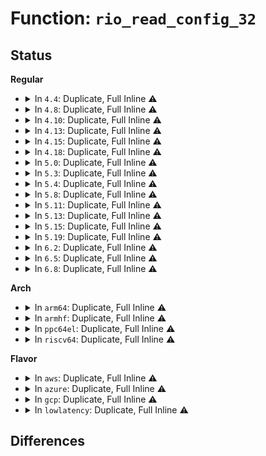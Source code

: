 # Function: <code>rio_read_config_32</code>

## Status
<b>Regular</b>
<ul>
<li>
<details>
<summary>In <code>4.4</code>: Duplicate, Full Inline ⚠️</summary>

**Collision:** Static Duplication

**Inline:** Full

**Transformation:** False

**Instances:**

```
In drivers/rapidio/rio.c (ffffffff81458d0a)
Location: include/linux/rio_drv.h:149
Inline: True
Inline callers:
  - drivers/rapidio/rio.c:rio_set_port_lockout
  - drivers/rapidio/rio.c:rio_clr_err_stopped
  - drivers/rapidio/rio.c:rio_clr_err_stopped
  - drivers/rapidio/rio.c:rio_clr_err_stopped
  - drivers/rapidio/rio.c:rio_clr_err_stopped
  - drivers/rapidio/rio.c:rio_clr_err_stopped
  - drivers/rapidio/rio.c:rio_clr_err_stopped
  - drivers/rapidio/rio.c:rio_inb_pwrite_handler
  - drivers/rapidio/rio.c:rio_inb_pwrite_handler
  - drivers/rapidio/rio.c:rio_inb_pwrite_handler
  - drivers/rapidio/rio.c:rio_inb_pwrite_handler
```
```
In drivers/rapidio/rio-sysfs.c (ffffffff8145bedb)
Location: include/linux/rio_drv.h:149
Inline: True
Inline callers:
  - drivers/rapidio/rio-sysfs.c:rio_read_config
```
</details>
</li>
<li>
<details>
<summary>In <code>4.8</code>: Duplicate, Full Inline ⚠️</summary>

**Collision:** Static Duplication

**Inline:** Full

**Transformation:** False

**Instances:**

```
In drivers/rapidio/rio.c (ffffffff814a87b2)
Location: include/linux/rio_drv.h:149
Inline: True
Inline callers:
  - drivers/rapidio/rio.c:rio_inb_pwrite_handler
  - drivers/rapidio/rio.c:rio_inb_pwrite_handler
  - drivers/rapidio/rio.c:rio_inb_pwrite_handler
  - drivers/rapidio/rio.c:rio_inb_pwrite_handler
  - drivers/rapidio/rio.c:rio_clr_err_stopped
  - drivers/rapidio/rio.c:rio_clr_err_stopped
  - drivers/rapidio/rio.c:rio_clr_err_stopped
  - drivers/rapidio/rio.c:rio_clr_err_stopped
  - drivers/rapidio/rio.c:rio_clr_err_stopped
  - drivers/rapidio/rio.c:rio_clr_err_stopped
  - drivers/rapidio/rio.c:rio_set_port_lockout
```
```
In drivers/rapidio/rio-sysfs.c (ffffffff814aa064)
Location: include/linux/rio_drv.h:149
Inline: True
Inline callers:
  - drivers/rapidio/rio-sysfs.c:rio_read_config
```
</details>
</li>
<li>
<details>
<summary>In <code>4.10</code>: Duplicate, Full Inline ⚠️</summary>

**Collision:** Static Duplication

**Inline:** Full

**Transformation:** False

**Instances:**

```
In drivers/rapidio/rio.c (ffffffff814ca8c2)
Location: include/linux/rio_drv.h:149
Inline: True
Inline callers:
  - drivers/rapidio/rio.c:rio_inb_pwrite_handler
  - drivers/rapidio/rio.c:rio_inb_pwrite_handler
  - drivers/rapidio/rio.c:rio_inb_pwrite_handler
  - drivers/rapidio/rio.c:rio_inb_pwrite_handler
  - drivers/rapidio/rio.c:rio_clr_err_stopped
  - drivers/rapidio/rio.c:rio_clr_err_stopped
  - drivers/rapidio/rio.c:rio_clr_err_stopped
  - drivers/rapidio/rio.c:rio_clr_err_stopped
  - drivers/rapidio/rio.c:rio_clr_err_stopped
  - drivers/rapidio/rio.c:rio_clr_err_stopped
  - drivers/rapidio/rio.c:rio_set_port_lockout
```
```
In drivers/rapidio/rio-sysfs.c (ffffffff814cc174)
Location: include/linux/rio_drv.h:149
Inline: True
Inline callers:
  - drivers/rapidio/rio-sysfs.c:rio_read_config
```
</details>
</li>
<li>
<details>
<summary>In <code>4.13</code>: Duplicate, Full Inline ⚠️</summary>

**Collision:** Static Duplication

**Inline:** Full

**Transformation:** False

**Instances:**

```
In drivers/rapidio/rio.c (ffffffff814d667a)
Location: include/linux/rio_drv.h:149
Inline: True
Inline callers:
  - drivers/rapidio/rio.c:rio_inb_pwrite_handler
  - drivers/rapidio/rio.c:rio_inb_pwrite_handler
  - drivers/rapidio/rio.c:rio_inb_pwrite_handler
  - drivers/rapidio/rio.c:rio_inb_pwrite_handler
  - drivers/rapidio/rio.c:rio_clr_err_stopped
  - drivers/rapidio/rio.c:rio_clr_err_stopped
  - drivers/rapidio/rio.c:rio_clr_err_stopped
  - drivers/rapidio/rio.c:rio_clr_err_stopped
  - drivers/rapidio/rio.c:rio_clr_err_stopped
  - drivers/rapidio/rio.c:rio_clr_err_stopped
  - drivers/rapidio/rio.c:rio_set_port_lockout
```
```
In drivers/rapidio/rio-sysfs.c (ffffffff814d7ccc)
Location: include/linux/rio_drv.h:149
Inline: True
Inline callers:
  - drivers/rapidio/rio-sysfs.c:rio_read_config
```
</details>
</li>
<li>
<details>
<summary>In <code>4.15</code>: Duplicate, Full Inline ⚠️</summary>

**Collision:** Static Duplication

**Inline:** Full

**Transformation:** False

**Instances:**

```
In drivers/rapidio/rio.c (ffffffff81516b65)
Location: include/linux/rio_drv.h:149
Inline: True
Inline callers:
  - drivers/rapidio/rio.c:rio_inb_pwrite_handler
  - drivers/rapidio/rio.c:rio_inb_pwrite_handler
  - drivers/rapidio/rio.c:rio_inb_pwrite_handler
  - drivers/rapidio/rio.c:rio_inb_pwrite_handler
  - drivers/rapidio/rio.c:rio_clr_err_stopped
  - drivers/rapidio/rio.c:rio_clr_err_stopped
  - drivers/rapidio/rio.c:rio_clr_err_stopped
  - drivers/rapidio/rio.c:rio_clr_err_stopped
  - drivers/rapidio/rio.c:rio_clr_err_stopped
  - drivers/rapidio/rio.c:rio_clr_err_stopped
  - drivers/rapidio/rio.c:rio_set_port_lockout
```
```
In drivers/rapidio/rio-sysfs.c (ffffffff81517eac)
Location: include/linux/rio_drv.h:149
Inline: True
Inline callers:
  - drivers/rapidio/rio-sysfs.c:rio_read_config
```
</details>
</li>
<li>
<details>
<summary>In <code>4.18</code>: Duplicate, Full Inline ⚠️</summary>

**Collision:** Static Duplication

**Inline:** Full

**Transformation:** False

**Instances:**

```
In drivers/rapidio/rio.c (ffffffff8154bdc0)
Location: include/linux/rio_drv.h:149
Inline: True
Inline callers:
  - drivers/rapidio/rio.c:rio_inb_pwrite_handler
  - drivers/rapidio/rio.c:rio_inb_pwrite_handler
  - drivers/rapidio/rio.c:rio_inb_pwrite_handler
  - drivers/rapidio/rio.c:rio_inb_pwrite_handler
  - drivers/rapidio/rio.c:rio_clr_err_stopped
  - drivers/rapidio/rio.c:rio_clr_err_stopped
  - drivers/rapidio/rio.c:rio_clr_err_stopped
  - drivers/rapidio/rio.c:rio_clr_err_stopped
  - drivers/rapidio/rio.c:rio_clr_err_stopped
  - drivers/rapidio/rio.c:rio_clr_err_stopped
  - drivers/rapidio/rio.c:rio_set_port_lockout
```
```
In drivers/rapidio/rio-sysfs.c (ffffffff8154daad)
Location: include/linux/rio_drv.h:149
Inline: True
Inline callers:
  - drivers/rapidio/rio-sysfs.c:rio_read_config
```
</details>
</li>
<li>
<details>
<summary>In <code>5.0</code>: Duplicate, Full Inline ⚠️</summary>

**Collision:** Static Duplication

**Inline:** Full

**Transformation:** False

**Instances:**

```
In drivers/rapidio/rio.c (ffffffff81563150)
Location: include/linux/rio_drv.h:149
Inline: True
Inline callers:
  - drivers/rapidio/rio.c:rio_inb_pwrite_handler
  - drivers/rapidio/rio.c:rio_inb_pwrite_handler
  - drivers/rapidio/rio.c:rio_inb_pwrite_handler
  - drivers/rapidio/rio.c:rio_inb_pwrite_handler
  - drivers/rapidio/rio.c:rio_clr_err_stopped
  - drivers/rapidio/rio.c:rio_clr_err_stopped
  - drivers/rapidio/rio.c:rio_clr_err_stopped
  - drivers/rapidio/rio.c:rio_clr_err_stopped
  - drivers/rapidio/rio.c:rio_clr_err_stopped
  - drivers/rapidio/rio.c:rio_clr_err_stopped
  - drivers/rapidio/rio.c:rio_set_port_lockout
```
```
In drivers/rapidio/rio-sysfs.c (ffffffff8156501f)
Location: include/linux/rio_drv.h:149
Inline: True
Inline callers:
  - drivers/rapidio/rio-sysfs.c:rio_read_config
```
</details>
</li>
<li>
<details>
<summary>In <code>5.3</code>: Duplicate, Full Inline ⚠️</summary>

**Collision:** Static Duplication

**Inline:** Full

**Transformation:** False

**Instances:**

```
In drivers/rapidio/rio.c (ffffffff81593510)
Location: include/linux/rio_drv.h:145
Inline: True
Inline callers:
  - drivers/rapidio/rio.c:rio_inb_pwrite_handler
  - drivers/rapidio/rio.c:rio_inb_pwrite_handler
  - drivers/rapidio/rio.c:rio_inb_pwrite_handler
  - drivers/rapidio/rio.c:rio_inb_pwrite_handler
  - drivers/rapidio/rio.c:rio_clr_err_stopped
  - drivers/rapidio/rio.c:rio_clr_err_stopped
  - drivers/rapidio/rio.c:rio_clr_err_stopped
  - drivers/rapidio/rio.c:rio_clr_err_stopped
  - drivers/rapidio/rio.c:rio_clr_err_stopped
  - drivers/rapidio/rio.c:rio_clr_err_stopped
  - drivers/rapidio/rio.c:rio_set_port_lockout
```
```
In drivers/rapidio/rio-sysfs.c (ffffffff815953be)
Location: include/linux/rio_drv.h:145
Inline: True
Inline callers:
  - drivers/rapidio/rio-sysfs.c:rio_read_config
```
</details>
</li>
<li>
<details>
<summary>In <code>5.4</code>: Duplicate, Full Inline ⚠️</summary>

**Collision:** Static Duplication

**Inline:** Full

**Transformation:** False

**Instances:**

```
In drivers/rapidio/rio.c (ffffffff815b4790)
Location: include/linux/rio_drv.h:145
Inline: True
Inline callers:
  - drivers/rapidio/rio.c:rio_inb_pwrite_handler
  - drivers/rapidio/rio.c:rio_inb_pwrite_handler
  - drivers/rapidio/rio.c:rio_inb_pwrite_handler
  - drivers/rapidio/rio.c:rio_inb_pwrite_handler
  - drivers/rapidio/rio.c:rio_clr_err_stopped
  - drivers/rapidio/rio.c:rio_clr_err_stopped
  - drivers/rapidio/rio.c:rio_clr_err_stopped
  - drivers/rapidio/rio.c:rio_clr_err_stopped
  - drivers/rapidio/rio.c:rio_clr_err_stopped
  - drivers/rapidio/rio.c:rio_clr_err_stopped
  - drivers/rapidio/rio.c:rio_set_port_lockout
```
```
In drivers/rapidio/rio-sysfs.c (ffffffff815b663e)
Location: include/linux/rio_drv.h:145
Inline: True
Inline callers:
  - drivers/rapidio/rio-sysfs.c:rio_read_config
```
</details>
</li>
<li>
<details>
<summary>In <code>5.8</code>: Duplicate, Full Inline ⚠️</summary>

**Collision:** Static Duplication

**Inline:** Full

**Transformation:** False

**Instances:**

```
In drivers/rapidio/rio.c (ffffffff8165f00f)
Location: include/linux/rio_drv.h:145
Inline: True
Inline callers:
  - drivers/rapidio/rio.c:rio_inb_pwrite_handler
  - drivers/rapidio/rio.c:rio_inb_pwrite_handler
  - drivers/rapidio/rio.c:rio_inb_pwrite_handler
  - drivers/rapidio/rio.c:rio_clr_err_stopped
  - drivers/rapidio/rio.c:rio_clr_err_stopped
  - drivers/rapidio/rio.c:rio_clr_err_stopped
  - drivers/rapidio/rio.c:rio_clr_err_stopped
  - drivers/rapidio/rio.c:rio_clr_err_stopped
  - drivers/rapidio/rio.c:rio_clr_err_stopped
  - drivers/rapidio/rio.c:rio_chk_dev_route
  - drivers/rapidio/rio.c:rio_set_port_lockout
```
```
In drivers/rapidio/rio-sysfs.c (ffffffff81660753)
Location: include/linux/rio_drv.h:145
Inline: True
Inline callers:
  - drivers/rapidio/rio-sysfs.c:rio_read_config
```
</details>
</li>
<li>
<details>
<summary>In <code>5.11</code>: Duplicate, Full Inline ⚠️</summary>

**Collision:** Static Duplication

**Inline:** Full

**Transformation:** False

**Instances:**

```
In drivers/rapidio/rio.c (ffffffff816803b9)
Location: include/linux/rio_drv.h:145
Inline: True
Inline callers:
  - drivers/rapidio/rio.c:rio_inb_pwrite_handler
  - drivers/rapidio/rio.c:rio_inb_pwrite_handler
  - drivers/rapidio/rio.c:rio_inb_pwrite_handler
  - drivers/rapidio/rio.c:rio_clr_err_stopped
  - drivers/rapidio/rio.c:rio_clr_err_stopped
  - drivers/rapidio/rio.c:rio_clr_err_stopped
  - drivers/rapidio/rio.c:rio_clr_err_stopped
  - drivers/rapidio/rio.c:rio_clr_err_stopped
  - drivers/rapidio/rio.c:rio_clr_err_stopped
  - drivers/rapidio/rio.c:rio_chk_dev_route
  - drivers/rapidio/rio.c:rio_set_port_lockout
```
```
In drivers/rapidio/rio-sysfs.c (ffffffff81681a13)
Location: include/linux/rio_drv.h:145
Inline: True
Inline callers:
  - drivers/rapidio/rio-sysfs.c:rio_read_config
```
</details>
</li>
<li>
<details>
<summary>In <code>5.13</code>: Duplicate, Full Inline ⚠️</summary>

**Collision:** Static Duplication

**Inline:** Full

**Transformation:** False

**Instances:**

```
In drivers/rapidio/rio.c (ffffffff8166294b)
Location: include/linux/rio_drv.h:145
Inline: True
Inline callers:
  - drivers/rapidio/rio.c:rio_inb_pwrite_handler
  - drivers/rapidio/rio.c:rio_inb_pwrite_handler
  - drivers/rapidio/rio.c:rio_inb_pwrite_handler
  - drivers/rapidio/rio.c:rio_inb_pwrite_handler
  - drivers/rapidio/rio.c:rio_clr_err_stopped
  - drivers/rapidio/rio.c:rio_clr_err_stopped
  - drivers/rapidio/rio.c:rio_clr_err_stopped
  - drivers/rapidio/rio.c:rio_clr_err_stopped
  - drivers/rapidio/rio.c:rio_clr_err_stopped
  - drivers/rapidio/rio.c:rio_clr_err_stopped
  - drivers/rapidio/rio.c:rio_set_port_lockout
```
```
In drivers/rapidio/rio-sysfs.c (ffffffff81664718)
Location: include/linux/rio_drv.h:145
Inline: True
Inline callers:
  - drivers/rapidio/rio-sysfs.c:rio_read_config
```
</details>
</li>
<li>
<details>
<summary>In <code>5.15</code>: Duplicate, Full Inline ⚠️</summary>

**Collision:** Static Duplication

**Inline:** Full

**Transformation:** False

**Instances:**

```
In drivers/rapidio/rio.c (ffffffff816d579c)
Location: include/linux/rio_drv.h:145
Inline: True
Inline callers:
  - drivers/rapidio/rio.c:rio_inb_pwrite_handler
  - drivers/rapidio/rio.c:rio_inb_pwrite_handler
  - drivers/rapidio/rio.c:rio_inb_pwrite_handler
  - drivers/rapidio/rio.c:rio_inb_pwrite_handler
  - drivers/rapidio/rio.c:rio_clr_err_stopped
  - drivers/rapidio/rio.c:rio_clr_err_stopped
  - drivers/rapidio/rio.c:rio_clr_err_stopped
  - drivers/rapidio/rio.c:rio_clr_err_stopped
  - drivers/rapidio/rio.c:rio_clr_err_stopped
  - drivers/rapidio/rio.c:rio_clr_err_stopped
  - drivers/rapidio/rio.c:rio_set_port_lockout
```
```
In drivers/rapidio/rio-sysfs.c (ffffffff816d75f8)
Location: include/linux/rio_drv.h:145
Inline: True
Inline callers:
  - drivers/rapidio/rio-sysfs.c:rio_read_config
```
</details>
</li>
<li>
<details>
<summary>In <code>5.19</code>: Duplicate, Full Inline ⚠️</summary>

**Collision:** Static Duplication

**Inline:** Full

**Transformation:** False

**Instances:**

```
In drivers/rapidio/rio.c (ffffffff817ff7a2)
Location: include/linux/rio_drv.h:145
Inline: True
Inline callers:
  - drivers/rapidio/rio.c:rio_inb_pwrite_handler
  - drivers/rapidio/rio.c:rio_inb_pwrite_handler
  - drivers/rapidio/rio.c:rio_inb_pwrite_handler
  - drivers/rapidio/rio.c:rio_inb_pwrite_handler
  - drivers/rapidio/rio.c:rio_clr_err_stopped
  - drivers/rapidio/rio.c:rio_clr_err_stopped
  - drivers/rapidio/rio.c:rio_clr_err_stopped
  - drivers/rapidio/rio.c:rio_clr_err_stopped
  - drivers/rapidio/rio.c:rio_clr_err_stopped
  - drivers/rapidio/rio.c:rio_clr_err_stopped
  - drivers/rapidio/rio.c:rio_set_port_lockout
```
```
In drivers/rapidio/rio-sysfs.c (ffffffff81801099)
Location: include/linux/rio_drv.h:145
Inline: True
Inline callers:
  - drivers/rapidio/rio-sysfs.c:rio_read_config
```
</details>
</li>
<li>
<details>
<summary>In <code>6.2</code>: Duplicate, Full Inline ⚠️</summary>

**Collision:** Static Duplication

**Inline:** Full

**Transformation:** False

**Instances:**

```
In drivers/rapidio/rio.c (ffffffff8192cadc)
Location: include/linux/rio_drv.h:145
Inline: True
Inline callers:
  - drivers/rapidio/rio.c:rio_inb_pwrite_handler
  - drivers/rapidio/rio.c:rio_inb_pwrite_handler
  - drivers/rapidio/rio.c:rio_inb_pwrite_handler
  - drivers/rapidio/rio.c:rio_inb_pwrite_handler
  - drivers/rapidio/rio.c:rio_clr_err_stopped
  - drivers/rapidio/rio.c:rio_clr_err_stopped
  - drivers/rapidio/rio.c:rio_clr_err_stopped
  - drivers/rapidio/rio.c:rio_clr_err_stopped
  - drivers/rapidio/rio.c:rio_clr_err_stopped
  - drivers/rapidio/rio.c:rio_clr_err_stopped
  - drivers/rapidio/rio.c:rio_set_port_lockout
```
```
In drivers/rapidio/rio-sysfs.c (ffffffff8192e6e9)
Location: include/linux/rio_drv.h:145
Inline: True
Inline callers:
  - drivers/rapidio/rio-sysfs.c:rio_read_config
```
</details>
</li>
<li>
<details>
<summary>In <code>6.5</code>: Duplicate, Full Inline ⚠️</summary>

**Collision:** Static Duplication

**Inline:** Full

**Transformation:** False

**Instances:**

```
In drivers/rapidio/rio.c (ffffffff81970d70)
Location: include/linux/rio_drv.h:145
Inline: True
Inline callers:
  - drivers/rapidio/rio.c:rio_inb_pwrite_handler
  - drivers/rapidio/rio.c:rio_inb_pwrite_handler
  - drivers/rapidio/rio.c:rio_inb_pwrite_handler
  - drivers/rapidio/rio.c:rio_inb_pwrite_handler
  - drivers/rapidio/rio.c:rio_clr_err_stopped
  - drivers/rapidio/rio.c:rio_clr_err_stopped
  - drivers/rapidio/rio.c:rio_clr_err_stopped
  - drivers/rapidio/rio.c:rio_clr_err_stopped
  - drivers/rapidio/rio.c:rio_clr_err_stopped
  - drivers/rapidio/rio.c:rio_clr_err_stopped
  - drivers/rapidio/rio.c:rio_set_port_lockout
```
```
In drivers/rapidio/rio-sysfs.c (ffffffff81972979)
Location: include/linux/rio_drv.h:145
Inline: True
Inline callers:
  - drivers/rapidio/rio-sysfs.c:rio_read_config
```
</details>
</li>
<li>
<details>
<summary>In <code>6.8</code>: Duplicate, Full Inline ⚠️</summary>

**Collision:** Static Duplication

**Inline:** Full

**Transformation:** False

**Instances:**

```
In drivers/rapidio/rio.c (ffffffff819bade0)
Location: include/linux/rio_drv.h:145
Inline: True
Inline callers:
  - drivers/rapidio/rio.c:rio_inb_pwrite_handler
  - drivers/rapidio/rio.c:rio_inb_pwrite_handler
  - drivers/rapidio/rio.c:rio_inb_pwrite_handler
  - drivers/rapidio/rio.c:rio_inb_pwrite_handler
  - drivers/rapidio/rio.c:rio_clr_err_stopped
  - drivers/rapidio/rio.c:rio_clr_err_stopped
  - drivers/rapidio/rio.c:rio_clr_err_stopped
  - drivers/rapidio/rio.c:rio_clr_err_stopped
  - drivers/rapidio/rio.c:rio_clr_err_stopped
  - drivers/rapidio/rio.c:rio_clr_err_stopped
  - drivers/rapidio/rio.c:rio_set_port_lockout
```
```
In drivers/rapidio/rio-sysfs.c (ffffffff819bc9e9)
Location: include/linux/rio_drv.h:145
Inline: True
Inline callers:
  - drivers/rapidio/rio-sysfs.c:rio_read_config
```
</details>
</li>
</ul>
<b>Arch</b>
<ul>
<li>
<details>
<summary>In <code>arm64</code>: Duplicate, Full Inline ⚠️</summary>

**Collision:** Static Duplication

**Inline:** Full

**Transformation:** False

**Instances:**

```
In drivers/rapidio/rio.c (ffff80001073c894)
Location: include/linux/rio_drv.h:145
Inline: True
Inline callers:
  - drivers/rapidio/rio.c:rio_inb_pwrite_handler
  - drivers/rapidio/rio.c:rio_inb_pwrite_handler
  - drivers/rapidio/rio.c:rio_inb_pwrite_handler
  - drivers/rapidio/rio.c:rio_inb_pwrite_handler
  - drivers/rapidio/rio.c:rio_clr_err_stopped
  - drivers/rapidio/rio.c:rio_clr_err_stopped
  - drivers/rapidio/rio.c:rio_clr_err_stopped
  - drivers/rapidio/rio.c:rio_clr_err_stopped
  - drivers/rapidio/rio.c:rio_clr_err_stopped
  - drivers/rapidio/rio.c:rio_clr_err_stopped
  - drivers/rapidio/rio.c:rio_set_port_lockout
```
```
In drivers/rapidio/rio-sysfs.c (ffff80001073ecf0)
Location: include/linux/rio_drv.h:145
Inline: True
Inline callers:
  - drivers/rapidio/rio-sysfs.c:rio_read_config
```
</details>
</li>
<li>
<details>
<summary>In <code>armhf</code>: Duplicate, Full Inline ⚠️</summary>

**Collision:** Static Duplication

**Inline:** Full

**Transformation:** False

**Instances:**

```
In drivers/rapidio/rio.c (c08c265c)
Location: include/linux/rio_drv.h:145
Inline: True
Inline callers:
  - drivers/rapidio/rio.c:rio_inb_pwrite_handler
  - drivers/rapidio/rio.c:rio_inb_pwrite_handler
  - drivers/rapidio/rio.c:rio_inb_pwrite_handler
  - drivers/rapidio/rio.c:rio_inb_pwrite_handler
  - drivers/rapidio/rio.c:rio_clr_err_stopped
  - drivers/rapidio/rio.c:rio_clr_err_stopped
  - drivers/rapidio/rio.c:rio_clr_err_stopped
  - drivers/rapidio/rio.c:rio_clr_err_stopped
  - drivers/rapidio/rio.c:rio_clr_err_stopped
  - drivers/rapidio/rio.c:rio_clr_err_stopped
  - drivers/rapidio/rio.c:rio_set_port_lockout
```
```
In drivers/rapidio/rio-sysfs.c (c08c3928)
Location: include/linux/rio_drv.h:145
Inline: True
Inline callers:
  - drivers/rapidio/rio-sysfs.c:rio_read_config
```
</details>
</li>
<li>
<details>
<summary>In <code>ppc64el</code>: Duplicate, Full Inline ⚠️</summary>

**Collision:** Static Duplication

**Inline:** Full

**Transformation:** False

**Instances:**

```
In drivers/rapidio/rio.c (c000000000896404)
Location: include/linux/rio_drv.h:145
Inline: True
Inline callers:
  - drivers/rapidio/rio.c:rio_inb_pwrite_handler
  - drivers/rapidio/rio.c:rio_inb_pwrite_handler
  - drivers/rapidio/rio.c:rio_inb_pwrite_handler
  - drivers/rapidio/rio.c:rio_inb_pwrite_handler
  - drivers/rapidio/rio.c:rio_clr_err_stopped
  - drivers/rapidio/rio.c:rio_clr_err_stopped
  - drivers/rapidio/rio.c:rio_clr_err_stopped
  - drivers/rapidio/rio.c:rio_clr_err_stopped
  - drivers/rapidio/rio.c:rio_clr_err_stopped
  - drivers/rapidio/rio.c:rio_clr_err_stopped
  - drivers/rapidio/rio.c:rio_set_port_lockout
```
```
In drivers/rapidio/rio-sysfs.c (c0000000008986d0)
Location: include/linux/rio_drv.h:145
Inline: True
Inline callers:
  - drivers/rapidio/rio-sysfs.c:rio_read_config
```
</details>
</li>
<li>
<details>
<summary>In <code>riscv64</code>: Duplicate, Full Inline ⚠️</summary>

**Collision:** Static Duplication

**Inline:** Full

**Transformation:** False

**Instances:**

```
In drivers/rapidio/rio.c (ffffffe0004ec62a)
Location: include/linux/rio_drv.h:145
Inline: True
Inline callers:
  - drivers/rapidio/rio.c:rio_inb_pwrite_handler
  - drivers/rapidio/rio.c:rio_inb_pwrite_handler
  - drivers/rapidio/rio.c:rio_inb_pwrite_handler
  - drivers/rapidio/rio.c:rio_inb_pwrite_handler
  - drivers/rapidio/rio.c:rio_clr_err_stopped
  - drivers/rapidio/rio.c:rio_clr_err_stopped
  - drivers/rapidio/rio.c:rio_clr_err_stopped
  - drivers/rapidio/rio.c:rio_clr_err_stopped
  - drivers/rapidio/rio.c:rio_clr_err_stopped
  - drivers/rapidio/rio.c:rio_clr_err_stopped
  - drivers/rapidio/rio.c:rio_set_port_lockout
```
```
In drivers/rapidio/rio-sysfs.c (ffffffe0004ee340)
Location: include/linux/rio_drv.h:145
Inline: True
Inline callers:
  - drivers/rapidio/rio-sysfs.c:rio_read_config
```
</details>
</li>
</ul>
<b>Flavor</b>
<ul>
<li>
<details>
<summary>In <code>aws</code>: Duplicate, Full Inline ⚠️</summary>

**Collision:** Static Duplication

**Inline:** Full

**Transformation:** False

**Instances:**

```
In drivers/rapidio/rio.c (ffffffff815a8a00)
Location: include/linux/rio_drv.h:145
Inline: True
Inline callers:
  - drivers/rapidio/rio.c:rio_inb_pwrite_handler
  - drivers/rapidio/rio.c:rio_inb_pwrite_handler
  - drivers/rapidio/rio.c:rio_inb_pwrite_handler
  - drivers/rapidio/rio.c:rio_inb_pwrite_handler
  - drivers/rapidio/rio.c:rio_clr_err_stopped
  - drivers/rapidio/rio.c:rio_clr_err_stopped
  - drivers/rapidio/rio.c:rio_clr_err_stopped
  - drivers/rapidio/rio.c:rio_clr_err_stopped
  - drivers/rapidio/rio.c:rio_clr_err_stopped
  - drivers/rapidio/rio.c:rio_clr_err_stopped
  - drivers/rapidio/rio.c:rio_set_port_lockout
```
```
In drivers/rapidio/rio-sysfs.c (ffffffff815aa8ae)
Location: include/linux/rio_drv.h:145
Inline: True
Inline callers:
  - drivers/rapidio/rio-sysfs.c:rio_read_config
```
</details>
</li>
<li>
<details>
<summary>In <code>azure</code>: Duplicate, Full Inline ⚠️</summary>

**Collision:** Static Duplication

**Inline:** Full

**Transformation:** False

**Instances:**

```
In drivers/rapidio/rio.c (ffffffff81597ba0)
Location: include/linux/rio_drv.h:145
Inline: True
Inline callers:
  - drivers/rapidio/rio.c:rio_inb_pwrite_handler
  - drivers/rapidio/rio.c:rio_inb_pwrite_handler
  - drivers/rapidio/rio.c:rio_inb_pwrite_handler
  - drivers/rapidio/rio.c:rio_inb_pwrite_handler
  - drivers/rapidio/rio.c:rio_clr_err_stopped
  - drivers/rapidio/rio.c:rio_clr_err_stopped
  - drivers/rapidio/rio.c:rio_clr_err_stopped
  - drivers/rapidio/rio.c:rio_clr_err_stopped
  - drivers/rapidio/rio.c:rio_clr_err_stopped
  - drivers/rapidio/rio.c:rio_clr_err_stopped
  - drivers/rapidio/rio.c:rio_set_port_lockout
```
```
In drivers/rapidio/rio-sysfs.c (ffffffff81599a4e)
Location: include/linux/rio_drv.h:145
Inline: True
Inline callers:
  - drivers/rapidio/rio-sysfs.c:rio_read_config
```
</details>
</li>
<li>
<details>
<summary>In <code>gcp</code>: Duplicate, Full Inline ⚠️</summary>

**Collision:** Static Duplication

**Inline:** Full

**Transformation:** False

**Instances:**

```
In drivers/rapidio/rio.c (ffffffff815a8f90)
Location: include/linux/rio_drv.h:145
Inline: True
Inline callers:
  - drivers/rapidio/rio.c:rio_inb_pwrite_handler
  - drivers/rapidio/rio.c:rio_inb_pwrite_handler
  - drivers/rapidio/rio.c:rio_inb_pwrite_handler
  - drivers/rapidio/rio.c:rio_inb_pwrite_handler
  - drivers/rapidio/rio.c:rio_clr_err_stopped
  - drivers/rapidio/rio.c:rio_clr_err_stopped
  - drivers/rapidio/rio.c:rio_clr_err_stopped
  - drivers/rapidio/rio.c:rio_clr_err_stopped
  - drivers/rapidio/rio.c:rio_clr_err_stopped
  - drivers/rapidio/rio.c:rio_clr_err_stopped
  - drivers/rapidio/rio.c:rio_set_port_lockout
```
```
In drivers/rapidio/rio-sysfs.c (ffffffff815aae3e)
Location: include/linux/rio_drv.h:145
Inline: True
Inline callers:
  - drivers/rapidio/rio-sysfs.c:rio_read_config
```
</details>
</li>
<li>
<details>
<summary>In <code>lowlatency</code>: Duplicate, Full Inline ⚠️</summary>

**Collision:** Static Duplication

**Inline:** Full

**Transformation:** False

**Instances:**

```
In drivers/rapidio/rio.c (ffffffff815c3410)
Location: include/linux/rio_drv.h:145
Inline: True
Inline callers:
  - drivers/rapidio/rio.c:rio_inb_pwrite_handler
  - drivers/rapidio/rio.c:rio_inb_pwrite_handler
  - drivers/rapidio/rio.c:rio_inb_pwrite_handler
  - drivers/rapidio/rio.c:rio_inb_pwrite_handler
  - drivers/rapidio/rio.c:rio_clr_err_stopped
  - drivers/rapidio/rio.c:rio_clr_err_stopped
  - drivers/rapidio/rio.c:rio_clr_err_stopped
  - drivers/rapidio/rio.c:rio_clr_err_stopped
  - drivers/rapidio/rio.c:rio_clr_err_stopped
  - drivers/rapidio/rio.c:rio_clr_err_stopped
  - drivers/rapidio/rio.c:rio_set_port_lockout
```
```
In drivers/rapidio/rio-sysfs.c (ffffffff815c47ce)
Location: include/linux/rio_drv.h:145
Inline: True
Inline callers:
  - drivers/rapidio/rio-sysfs.c:rio_read_config
```
</details>
</li>
</ul>

## Differences

